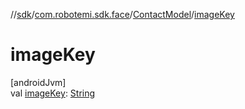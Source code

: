 //[sdk](../../../index.md)/[com.robotemi.sdk.face](../index.md)/[ContactModel](index.md)/[imageKey](image-key.md)

# imageKey

[androidJvm]\
val [imageKey](image-key.md): [String](https://kotlinlang.org/api/latest/jvm/stdlib/kotlin/-string/index.html)
